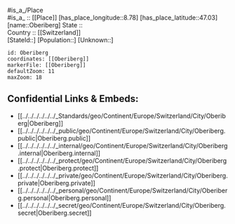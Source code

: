 ﻿---
location: [47.03,8.78] 
mapzoom: [7,12] 
mapmarker: city 
type: City
tags:
- geo/City


SpocWebEntityId: 33033
isDeleted: false
confidential: public

---
#is_a_/Place  
#is_a_ :: [[Place]] 
[has_place_longitude::8.78] 
[has_place_latitude::47.03] 
[name::Oberiberg] 
State ::  
Country :: [[Switzerland]]  
[StateId::] 
[Population::] 
[Unknown::] 


```leaflet
id: Oberiberg
coordinates: [[Oberiberg]] 
markerFile: [[Oberiberg]] 
defaultZoom: 11 
maxZoom: 18
```


## Confidential Links & Embeds: 
- [[../../../../../../_Standards/geo/Continent/Europe/Switzerland/City/Oberiberg|Oberiberg]] 
- [[../../../../../../_public/geo/Continent/Europe/Switzerland/City/Oberiberg.public|Oberiberg.public]] 
- [[../../../../../../_internal/geo/Continent/Europe/Switzerland/City/Oberiberg.internal|Oberiberg.internal]] 
- [[../../../../../../_protect/geo/Continent/Europe/Switzerland/City/Oberiberg.protect|Oberiberg.protect]] 
- [[../../../../../../_private/geo/Continent/Europe/Switzerland/City/Oberiberg.private|Oberiberg.private]] 
- [[../../../../../../_personal/geo/Continent/Europe/Switzerland/City/Oberiberg.personal|Oberiberg.personal]] 
- [[../../../../../../_secret/geo/Continent/Europe/Switzerland/City/Oberiberg.secret|Oberiberg.secret]] 
